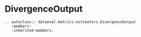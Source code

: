 # DivergenceOutput

```{eval-rst}
.. autoclass:: dataeval.metrics.estimators.DivergenceOutput
   :members:
   :inherited-members:
```